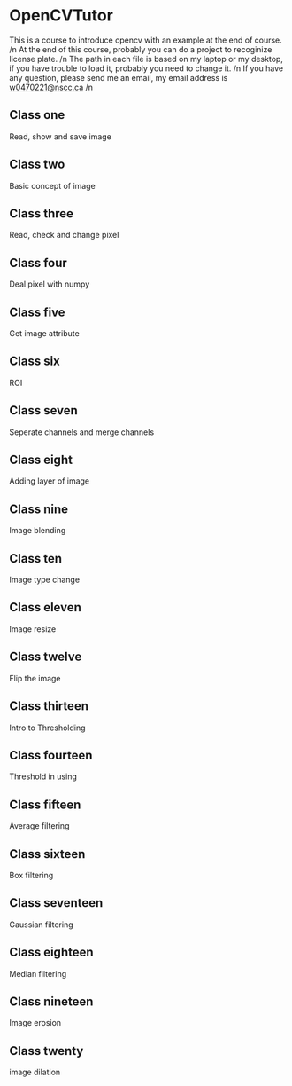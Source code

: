 # OpenCVTutor
This is a course to introduce opencv with an example at the end of course. /n
At the end of this course, probably you can do a project to recoginize license plate. /n
The path in each file is based on my laptop or my desktop, if you have trouble to load it, probably you need to change it. /n
If you have any question, please send me an email, my email address is w0470221@nscc.ca /n

## Class one
Read, show and save image

## Class two
Basic concept of image

## Class three
Read, check and change pixel

## Class four
Deal pixel with numpy

## Class five
Get image attribute

## Class six
ROI

## Class seven
Seperate channels and merge channels

## Class eight
Adding layer of image

## Class nine
Image blending

## Class ten
Image type change

## Class eleven
Image resize

## Class twelve
Flip the image

## Class thirteen
Intro to Thresholding

## Class fourteen
Threshold in using

## Class fifteen
Average filtering

## Class sixteen
Box filtering

## Class seventeen
Gaussian filtering

## Class eighteen
Median filtering

## Class nineteen
Image erosion

## Class twenty
image dilation
